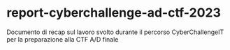 # report-cyberchallenge-ad-ctf-2023
Documento di recap sul lavoro svolto durante il percorso CyberChallengeIT per la preparazione alla CTF A/D finale
